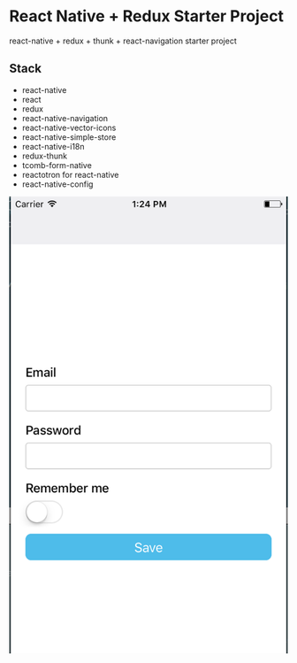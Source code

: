# React Native + Redux Starter Project
react-native + redux + thunk + react-navigation starter project

## Stack
- react-native
- react
- redux
- react-native-navigation
- react-native-vector-icons
- react-native-simple-store
- react-native-i18n
- redux-thunk
- tcomb-form-native
- reactotron for react-native
- react-native-config


![rn-starter login preview](/rn-starter-login.png?raw=true "RNStarter Login Preview")

